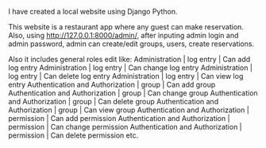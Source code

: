 I have created a local website using Django Python.

This website is a restaurant app where any guest can make reservation. 
Also, using http://127.0.0.1:8000/admin/, after inputing admin login and admin password, admin can create/edit groups, users, create reservations. 

Also it includes general roles edit like:
Administration | log entry | Can add log entry
Administration | log entry | Can change log entry
Administration | log entry | Can delete log entry
Administration | log entry | Can view log entry
Authentication and Authorization | group | Can add group
Authentication and Authorization | group | Can change group
Authentication and Authorization | group | Can delete group
Authentication and Authorization | group | Can view group
Authentication and Authorization | permission | Can add permission
Authentication and Authorization | permission | Can change permission
Authentication and Authorization | permission | Can delete permission 
etc.

